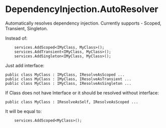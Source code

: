 # DependencyInjection.AutoResolver

Automatically resolves dependency injection. Currently supports - Scoped, Transient, Singleton.

Instead of:
```
    services.AddScoped<IMyClass, MyClass>();
    services.AddTransient<IMyClass, MyClass>();
    services.AddSingleton<IMyClass, MyClass>();
```

Just add interface:
```
public class MyClass : IMyClass, IResolveAsScoped ...
public class MyClass : IMyClass, IResolveAsTransient ...
public class MyClass : IMyClass, IResolveAsSingleton ...
```

If Class  does not have Interface or it should be resolved without interface:

```
public class MyClass : IResolveAsSelf, IResolveAsScoped ...
```

It will be equal to:

```
    services.AddScoped<MyClass>();
```

